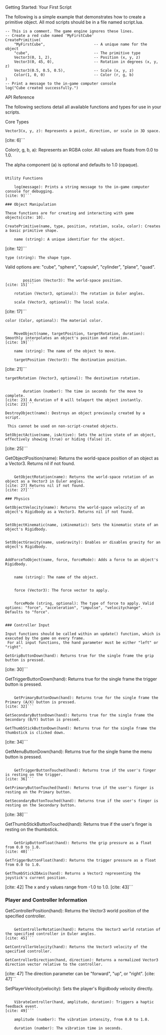 Getting Started: Your First Script

The following is a simple example that demonstrates how to create a primitive object. All mod scripts should be in a file named script.lua.

```
-- This is a comment. The game engine ignores these lines.
-- Create a red cube named 'MyFirstCube'
CreatePrimitive(
    "MyFirstCube",                      -- A unique name for the object
    "cube",                             -- The primitive type
    Vector3(0, 1, 2),                   -- Position (x, y, z)
    Vector3(0, 45, 0),                  -- Rotation in degrees (x, y, z)
    Vector3(0.5, 0.5, 0.5),             -- Scale (x, y, z)
    Color(1, 0, 0)                      -- Color (r, g, b)
)
-- Print a message to the in-game computer console
log("Cube created successfully.")
```

API Reference

The following sections detail all available functions and types for use in your scripts.

Core Types

    Vector3(x, y, z): Represents a point, direction, or scale in 3D space.
[cite: 6]```

Color(r, g, b, a): Represents an RGBA color. All values are floats from 0.0 to 1.0.

 The alpha component (a) is optional and defaults to 1.0 (opaque).

```

Utility Functions

    log(message): Prints a string message to the in-game computer console for debugging.
[cite: 9]```

### Object Manipulation

These functions are for creating and interacting with game objects[cite: 10].

CreatePrimitive(name, type, position, rotation, scale, color): Creates a basic primitive shape.

```

        name (string): A unique identifier for the object.
[cite: 12]```

    type (string): The shape type.

 Valid options are: "cube", "sphere", "capsule", "cylinder", "plane", "quad".

```

        position (Vector3): The world-space position.
[cite: 15]```

    rotation (Vector3, optional): The rotation in Euler angles.

```

        scale (Vector3, optional): The local scale.
[cite: 17]```

    color (Color, optional): The material color.

```

    MoveObject(name, targetPosition, targetRotation, duration): Smoothly interpolates an object's position and rotation.
[cite: 19]```

    name (string): The name of the object to move.

```

        targetPosition (Vector3): The destination position.
[cite: 21]```

    targetRotation (Vector3, optional): The destination rotation.

```

        duration (number): The time in seconds for the move to complete.
[cite: 23] A duration of 0 will teleport the object instantly.
[cite: 23]```

DestroyObject(name): Destroys an object previously created by a script.

 This cannot be used on non-script-created objects.

```

    SetObjectActive(name, isActive): Sets the active state of an object, effectively showing (true) or hiding (false) it.
[cite: 25]```

GetObjectPosition(name): Returns the world-space position of an object as a Vector3. Returns nil if not found.

```

    GetObjectRotation(name): Returns the world-space rotation of an object as a Vector3 in Euler angles.
[cite: 27] Returns nil if not found.
[cite: 27]```

### Physics

GetObjectVelocity(name): Returns the world-space velocity of an object's Rigidbody as a Vector3. Returns nil if not found.


SetObjectKinematic(name, isKinematic): Sets the kinematic state of an object's Rigidbody.


SetObjectGravity(name, useGravity): Enables or disables gravity for an object's Rigidbody.


AddForceToObject(name, force, forceMode): Adds a force to an object's Rigidbody.


    name (string): The name of the object.


    force (Vector3): The force vector to apply.


    forceMode (string, optional): The type of force to apply. Valid options: "force", "acceleration", "impulse", "velocitychange". Defaults to "force".


### Controller Input

Input functions should be called within an update() function, which is executed by the game on every frame.
 For all input functions, the hand parameter must be either "left" or "right".

```

    GetGripButtonDown(hand): Returns true for the single frame the grip button is pressed.
[cite: 30]```

GetTriggerButtonDown(hand): Returns true for the single frame the trigger button is pressed.

```

    GetPrimaryButtonDown(hand): Returns true for the single frame the Primary (A/X) button is pressed.
[cite: 32]```

GetSecondaryButtonDown(hand): Returns true for the single frame the Secondary (B/Y) button is pressed.

```

    GetThumbStickButtonDown(hand): Returns true for the single frame the thumbstick is clicked down.
[cite: 34]```

GetMenuButtonDown(hand): Returns true for the single frame the menu button is pressed.

```

    GetTriggerButtonTouched(hand): Returns true if the user's finger is resting on the trigger.
[cite: 36]```

GetPrimaryButtonTouched(hand): Returns true if the user's finger is resting on the Primary button.

```

    GetSecondaryButtonTouched(hand): Returns true if the user's finger is resting on the Secondary button.
[cite: 38]```

GetThumbStickButtonTouched(hand): Returns true if the user's finger is resting on the thumbstick.

```

    GetGripButtonFloat(hand): Returns the grip pressure as a float from 0.0 to 1.0.
[cite: 40]```

GetTriggerButtonFloat(hand): Returns the trigger pressure as a float from 0.0 to 1.0.

```

    GetThumbStick2DAxis(hand): Returns a Vector2 representing the joystick's current position.
[cite: 42] The x and y values range from -1.0 to 1.0.
[cite: 43]```

### Player and Controller Information

GetControllerPosition(hand): Returns the Vector3 world position of the specified controller.

```

    GetControllerRotation(hand): Returns the Vector3 world rotation of the specified controller in Euler angles.
[cite: 45]```

GetControllerVelocity(hand): Returns the Vector3 velocity of the specified controller.

```

    GetControllerDirection(hand, direction): Returns a normalized Vector3 direction vector relative to the controller.
[cite: 47] The direction parameter can be "forward", "up", or "right".
[cite: 47]```

SetPlayerVelocity(velocity): Sets the player's Rigidbody velocity directly.

```

    VibrateController(hand, amplitude, duration): Triggers a haptic feedback event.
[cite: 49]```

    amplitude (number): The vibration intensity, from 0.0 to 1.0.

```

        duration (number): The vibration time in seconds.
```
